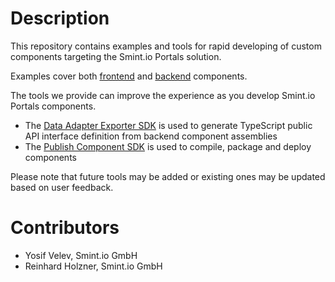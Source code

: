 Description
===========

This repository contains examples and tools for rapid developing of custom components targeting the Smint.io Portals solution.

Examples cover both [frontend](Examples/Frontend/) and [backend](Examples/Backend/) components.

The tools we provide can improve the experience as you develop Smint.io Portals components.

- The [Data Adapter Exporter SDK](Examples/Backend/#custom-public-api-interfaces) is used to generate TypeScript public API interface definition from backend component assemblies
- The [Publish Component SDK](Tools/Portals-SDK-PublishComponent-CLI/Release/) is used to compile, package and deploy components

Please note that future tools may be added or existing ones may be updated based on user feedback.

Contributors
============

- Yosif Velev, Smint.io GmbH
- Reinhard Holzner, Smint.io GmbH